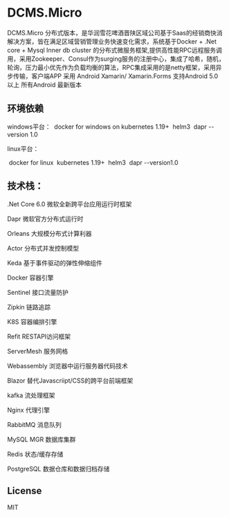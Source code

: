 # DCMS.Micro

DCMS.Micro 分布式版本，是华润雪花啤酒晋陕区域公司基于Saas的经销商快消解决方案，皆在满足区域营销管理业务快速变化需求，系统基于Docker + .Net core + Mysql Inner db cluster 的分布式微服务框架,提供高性能RPC远程服务调用，采用Zookeeper、Consul作为surging服务的注册中心，集成了哈希，随机，轮询，压力最小优先作为负载均衡的算法，RPC集成采用的是netty框架，采用异步传输，客户端APP 采用 Android Xamarin/ Xamarin.Forms 支持Android 5.0 以上 所有Android 最新版本

## 环境依赖

windows平台：
​	docker for windows on kubernetes 1.19+
​	helm3
​	dapr  --version 1.0

linux平台：

​	docker for linux
​	kubernetes 1.19+
​	helm3
​	dapr --version1.0

## 技术栈：

.Net Core 6.0 微软全新跨平台应用运行时框架

Dapr 微软官方分布式运行时

Orleans 大规模分布式计算利器

Actor  分布式并发控制模型

Keda  基于事件驱动的弹性伸缩组件

Docker 容器引擎

Sentinel 接口流量防护

Zipkin 链路追踪

K8S 容器编排引擎

Refit  RESTAPI访问框架

ServerMesh  服务网格

Webassembly 浏览器中运行服务器代码技术

Blazor 替代Javascriipt/CSS的跨平台前端框架

kafka  流处理框架

Nginx 代理引擎

RabbitMQ 消息队列

MySQL MGR 数据库集群

Redis 状态/缓存存储

PostgreSQL 数据仓库和数据归档存储


## License

MIT
